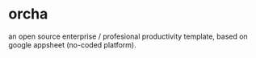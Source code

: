 # orcha
an open source enterprise / profesional productivity template, based on google appsheet (no-coded platform). 
